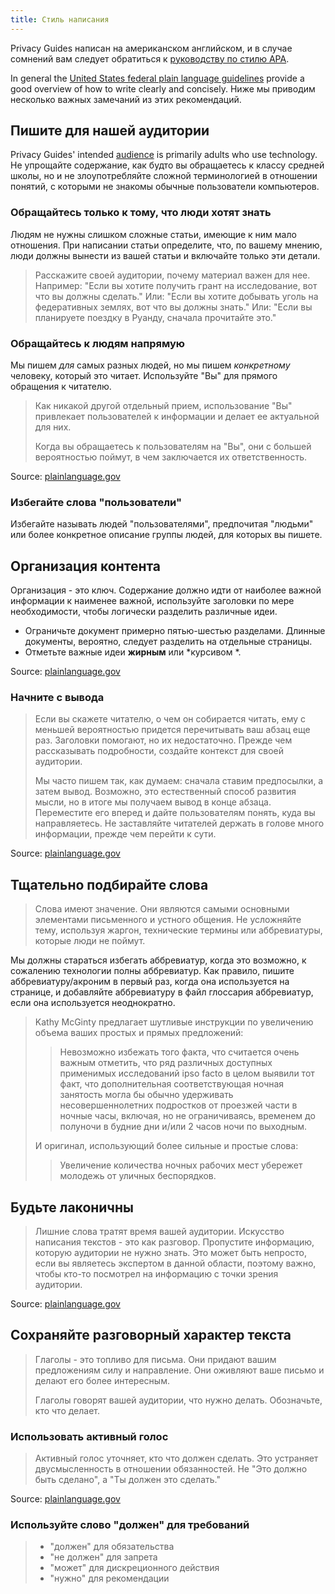 ```yaml
---
title: Стиль написания
---
```


Privacy Guides написан на американском английском, и в случае сомнений вам следует обратиться к [руководству по стилю APA](https://apastyle.apa.org/style-grammar-guidelines/grammar).

In general the [United States federal plain language guidelines](https://plainlanguage.gov/guidelines) provide a good overview of how to write clearly and concisely. Ниже мы приводим несколько важных замечаний из этих рекомендаций.

## Пишите для нашей аудитории

Privacy Guides' intended [audience](https://plainlanguage.gov/guidelines/audience) is primarily adults who use technology. Не упрощайте содержание, как будто вы обращаетесь к классу средней школы, но и не злоупотребляйте сложной терминологией в отношении понятий, с которыми не знакомы обычные пользователи компьютеров.

### Обращайтесь только к тому, что люди хотят знать

Людям не нужны слишком сложные статьи, имеющие к ним мало отношения. При написании статьи определите, что, по вашему мнению, люди должны вынести из вашей статьи и включайте только эти детали.

> Расскажите своей аудитории, почему материал важен для нее. Например: "Если вы хотите получить грант на исследование, вот что вы должны сделать." Или: "Если вы хотите добывать уголь на федеративных землях, вот что вы должны знать." Или: "Если вы планируете поездку в Руанду, сначала прочитайте это."

### Обращайтесь к людям напрямую

Мы пишем *для* самых разных людей, но мы пишем *конкретному* человеку, который это читает. Используйте "Вы" для прямого обращения к читателю.

> Как никакой другой отдельный прием, использование "Вы" привлекает пользователей к информации и делает ее актуальной для них.
> 
> Когда вы обращаетесь к пользователям на "Вы", они с большей вероятностью поймут, в чем заключается их ответственность.

Source: [plainlanguage.gov](https://plainlanguage.gov/guidelines/audience/address-the-user)

### Избегайте слова "пользователи"

Избегайте называть людей "пользователями", предпочитая "людьми" или более конкретное описание группы людей, для которых вы пишете.

## Организация контента

Организация - это ключ. Содержание должно идти от наиболее важной информации к наименее важной, используйте заголовки по мере необходимости, чтобы логически разделить различные идеи.

- Ограничьте документ примерно пятью-шестью разделами. Длинные документы, вероятно, следует разделить на отдельные страницы.
- Отметьте важные идеи **жирным** или *курсивом *.

Source: [plainlanguage.gov](https://plainlanguage.gov/guidelines/design)

### Начните с вывода

> Если вы скажете читателю, о чем он собирается читать, ему с меньшей вероятностью придется перечитывать ваш абзац еще раз. Заголовки помогают, но их недостаточно. Прежде чем рассказывать подробности, создайте контекст для своей аудитории.
> 
> Мы часто пишем так, как думаем: сначала ставим предпосылки, а затем вывод. Возможно, это естественный способ развития мысли, но в итоге мы получаем вывод в конце абзаца. Переместите его вперед и дайте пользователям понять, куда вы направляетесь. Не заставляйте читателей держать в голове много информации, прежде чем перейти к сути.

Source: [plainlanguage.gov](https://plainlanguage.gov/guidelines/organize/have-a-topic-sentence)

## Тщательно подбирайте слова

> Слова имеют значение. Они являются самыми основными элементами письменного и устного общения. Не усложняйте тему, используя жаргон, технические термины или аббревиатуры, которые люди не поймут.

Мы должны стараться избегать аббревиатур, когда это возможно, к сожалению технологии полны аббревиатур. Как правило, пишите аббревиатуру/акроним в первый раз, когда она используется на странице, и добавляйте аббревиатуру в файл глоссария аббревиатур, если она используется неоднократно.

> Kathy McGinty предлагает шутливые инструкции по увеличению объема ваших простых и прямых предложений:
> 
> > Невозможно избежать того факта, что считается очень важным отметить, что ряд различных доступных применимых исследований ipso facto в целом выявили тот факт, что дополнительная соответствующая ночная занятость могла бы обычно удерживать несовершеннолетних подростков от проезжей части в ночные часы, включая, но не ограничиваясь, временем до полуночи в будние дни и/или 2 часов ночи по выходным.
> 
> И оригинал, использующий более сильные и простые слова:
> 
> > Увеличение количества ночных рабочих мест убережет молодежь от уличных беспорядков.

## Будьте лаконичны

> Лишние слова тратят время вашей аудитории. Искусство написания текстов - это как разговор. Пропустите информацию, которую аудитории не нужно знать. Это может быть непросто, если вы являетесь экспертом в данной области, поэтому важно, чтобы кто-то посмотрел на информацию с точки зрения аудитории.

Source: [plainlanguage.gov](https://plainlanguage.gov/guidelines/concise)

## Сохраняйте разговорный характер текста

> Глаголы - это топливо для письма. Они придают вашим предложениям силу и направление. Они оживляют ваше письмо и делают его более интересным.
> 
> Глаголы говорят вашей аудитории, что нужно делать. Обозначьте, кто что делает.

### Использовать активный голос

> Активный голос уточняет, кто что должен сделать. Это устраняет двусмысленность в отношении обязанностей. Не "Это должно быть сделано", а "Ты должен это сделать."

Source: [plainlanguage.gov](https://plainlanguage.gov/guidelines/conversational/use-active-voice)

### Используйте слово "должен" для требований

> - "должен" для обязательства
> - "не должен" для запрета
> - "может" для дискреционного действия
> - "нужно" для рекомендации
